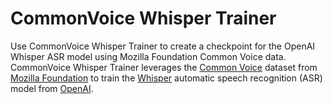 # CommonVoice Whisper Trainer

Use CommonVoice Whisper Trainer to create a checkpoint for the OpenAI Whisper ASR model using Mozilla Foundation Common Voice data. CommonVoice Whisper Trainer leverages the [Common Voice](https://commonvoice.mozilla.org/) dataset from [Mozilla Foundation](https://foundation.mozilla.org/) to train the [Whisper](https://openai.com/index/whisper/) automatic speech recognition (ASR) model from [OpenAI](https://openai.com/).